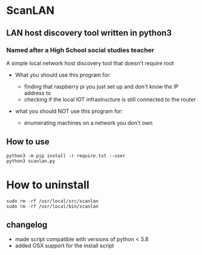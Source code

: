 # ScanLAN
## LAN host discovery tool written in python3
### Named after a High School social studies teacher

A simple local network host discovery tool that doesn't require root

* What you should use this program for:
  - finding that raspberry pi you just set up and don't know the IP address to
  - checking if the local IOT infrastructure is still connected to the router

* what you should NOT use this program for:
  - enumerating machines on a network you don't own

## How to use
```
python3 -m pip install -r require.txt --user
python3 scanlan.py
```

# How to uninstall
```
sudo rm -rf /usr/local/src/scanlan
sudo rm -rf /usr/local/bin/scanlan
```

## changelog
- made script compatible with versions of python < 3.8
- added OSX support for the install script

